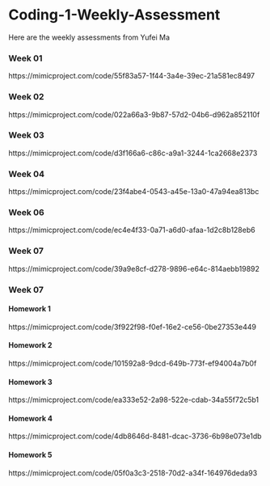 # Coding-1-Weekly-Assessment
Here are the weekly assessments from Yufei Ma  

<h3>Week 01</h3>
https://mimicproject.com/code/55f83a57-1f44-3a4e-39ec-21a581ec8497  

<h3>Week 02</h3>
https://mimicproject.com/code/022a66a3-9b87-57d2-04b6-d962a852110f  

<h3>Week 03</h3>
https://mimicproject.com/code/d3f166a6-c86c-a9a1-3244-1ca2668e2373  

<h3>Week 04</h3>
https://mimicproject.com/code/23f4abe4-0543-a45e-13a0-47a94ea813bc  

<h3>Week 06</h3>
https://mimicproject.com/code/ec4e4f33-0a71-a6d0-afaa-1d2c8b128eb6  

<h3>Week 07</h3>
https://mimicproject.com/code/39a9e8cf-d278-9896-e64c-814aebb19892  

<h3>Week 07</h3>
<h4>Homework 1</h4>
https://mimicproject.com/code/3f922f98-f0ef-16e2-ce56-0be27353e449  
<h4>Homework 2</h4>
https://mimicproject.com/code/101592a8-9dcd-649b-773f-ef94004a7b0f  
<h4>Homework 3</h4>
https://mimicproject.com/code/ea333e52-2a98-522e-cdab-34a55f72c5b1  
<h4>Homework 4</h4>
https://mimicproject.com/code/4db8646d-8481-dcac-3736-6b98e073e1db  
<h4>Homework 5</h4>
https://mimicproject.com/code/05f0a3c3-2518-70d2-a34f-164976deda93  
